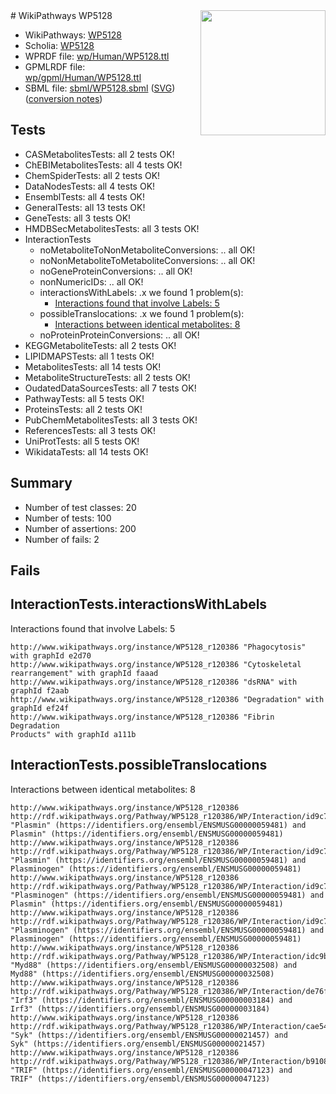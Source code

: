 <img style="float: right; width: 200px" src="../logo.png" />
# WikiPathways WP5128

* WikiPathways: [WP5128](https://identifiers.org/wikipathways:WP5128)
* Scholia: [WP5128](https://scholia.toolforge.org/wikipathways/WP5128)
* WPRDF file: [wp/Human/WP5128.ttl](../wp/Human/WP5128.ttl)
* GPMLRDF file: [wp/gpml/Human/WP5128.ttl](../wp/gpml/Human/WP5128.ttl)
* SBML file: [sbml/WP5128.sbml](../sbml/WP5128.sbml) ([SVG](../sbml/WP5128.svg)) ([conversion notes](../sbml/WP5128.txt))

## Tests
* CASMetabolitesTests: all 2 tests OK!
* ChEBIMetabolitesTests: all 4 tests OK!
* ChemSpiderTests: all 2 tests OK!
* DataNodesTests: all 4 tests OK!
* EnsemblTests: all 4 tests OK!
* GeneralTests: all 13 tests OK!
* GeneTests: all 3 tests OK!
* HMDBSecMetabolitesTests: all 3 tests OK!
* InteractionTests
    * noMetaboliteToNonMetaboliteConversions: .. all OK!
    * noNonMetaboliteToMetaboliteConversions: .. all OK!
    * noGeneProteinConversions: .. all OK!
    * nonNumericIDs: .. all OK!
    * interactionsWithLabels: .x we found 1 problem(s):
        * [Interactions found that involve Labels: 5](#630d267c)
    * possibleTranslocations: .x we found 1 problem(s):
        * [Interactions between identical metabolites: 8](#d59038cb)
    * noProteinProteinConversions: .. all OK!
* KEGGMetaboliteTests: all 2 tests OK!
* LIPIDMAPSTests: all 1 tests OK!
* MetabolitesTests: all 14 tests OK!
* MetaboliteStructureTests: all 2 tests OK!
* OudatedDataSourcesTests: all 7 tests OK!
* PathwayTests: all 5 tests OK!
* ProteinsTests: all 2 tests OK!
* PubChemMetabolitesTests: all 3 tests OK!
* ReferencesTests: all 3 tests OK!
* UniProtTests: all 5 tests OK!
* WikidataTests: all 14 tests OK!


## Summary

* Number of test classes: 20
* Number of tests: 100
* Number of assertions: 200
* Number of fails: 2

## Fails

<a name="630d267c" />

## InteractionTests.interactionsWithLabels

Interactions found that involve Labels: 5
```
http://www.wikipathways.org/instance/WP5128_r120386 "Phagocytosis" with graphId e2d70
http://www.wikipathways.org/instance/WP5128_r120386 "Cytoskeletal 
rearrangement" with graphId faaad
http://www.wikipathways.org/instance/WP5128_r120386 "dsRNA" with graphId f2aab
http://www.wikipathways.org/instance/WP5128_r120386 "Degradation" with graphId ef24f
http://www.wikipathways.org/instance/WP5128_r120386 "Fibrin Degradation
Products" with graphId a111b
```

<a name="d59038cb" />

## InteractionTests.possibleTranslocations

Interactions between identical metabolites: 8
```
http://www.wikipathways.org/instance/WP5128_r120386 http://rdf.wikipathways.org/Pathway/WP5128_r120386/WP/Interaction/id9c735c30 "Plasmin" (https://identifiers.org/ensembl/ENSMUSG00000059481) and 
Plasmin" (https://identifiers.org/ensembl/ENSMUSG00000059481)
http://www.wikipathways.org/instance/WP5128_r120386 http://rdf.wikipathways.org/Pathway/WP5128_r120386/WP/Interaction/id9c735c30 "Plasmin" (https://identifiers.org/ensembl/ENSMUSG00000059481) and 
Plasminogen" (https://identifiers.org/ensembl/ENSMUSG00000059481)
http://www.wikipathways.org/instance/WP5128_r120386 http://rdf.wikipathways.org/Pathway/WP5128_r120386/WP/Interaction/id9c735c30 "Plasminogen" (https://identifiers.org/ensembl/ENSMUSG00000059481) and 
Plasmin" (https://identifiers.org/ensembl/ENSMUSG00000059481)
http://www.wikipathways.org/instance/WP5128_r120386 http://rdf.wikipathways.org/Pathway/WP5128_r120386/WP/Interaction/id9c735c30 "Plasminogen" (https://identifiers.org/ensembl/ENSMUSG00000059481) and 
Plasminogen" (https://identifiers.org/ensembl/ENSMUSG00000059481)
http://www.wikipathways.org/instance/WP5128_r120386 http://rdf.wikipathways.org/Pathway/WP5128_r120386/WP/Interaction/idc9b06304 "Myd88" (https://identifiers.org/ensembl/ENSMUSG00000032508) and 
Myd88" (https://identifiers.org/ensembl/ENSMUSG00000032508)
http://www.wikipathways.org/instance/WP5128_r120386 http://rdf.wikipathways.org/Pathway/WP5128_r120386/WP/Interaction/de76f "Irf3" (https://identifiers.org/ensembl/ENSMUSG00000003184) and 
Irf3" (https://identifiers.org/ensembl/ENSMUSG00000003184)
http://www.wikipathways.org/instance/WP5128_r120386 http://rdf.wikipathways.org/Pathway/WP5128_r120386/WP/Interaction/cae54 "Syk" (https://identifiers.org/ensembl/ENSMUSG00000021457) and 
Syk" (https://identifiers.org/ensembl/ENSMUSG00000021457)
http://www.wikipathways.org/instance/WP5128_r120386 http://rdf.wikipathways.org/Pathway/WP5128_r120386/WP/Interaction/b9108 "TRIF" (https://identifiers.org/ensembl/ENSMUSG00000047123) and 
TRIF" (https://identifiers.org/ensembl/ENSMUSG00000047123)
```

